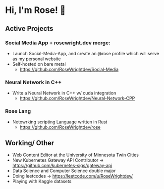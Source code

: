 # Hi, I'm Rose! 👋

## Active Projects
### Social Media App + rosewright.dev merge:
- Launch Social-Media-App, and create an @rose profile which will serve as my personal website
- Self-hosted on bare metal
  - https://github.com/RoseWrightdev/Social-Media 
### Neural Network in C++
- Write a Neural Network in C++ w/ cuda integration
  - https://github.com/RoseWrightdev/Neural-Network-CPP
### Rose Lang
- Netowrking scripting Language written in Rust
  - https://github.com/RoseWrightdev/rose
## Working/ Other
- Web Content Editor at the University of Minnesota Twin Cities
- New Kubernetes Gateway API Contributor -> https://github.com/kubernetes-sigs/gateway-api
- Data Science and Computer Science double major
- Doing leetcodes -> https://leetcode.com/u/RoseWrightdev/
- Playing with Kaggle datasets
